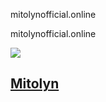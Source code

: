 mitolynofficial.online



mitolynofficial.online



[![](https://mitolynofficial.online/wp-content/uploads/2024/12/POPU.png)](https://it3.bestprostactive.com/?utm_source=220845)

[Mitolyn](https://www.checkout-ds24.com/redir/580934/MaxFreitas19/)
-------------------------------------------------------------------
